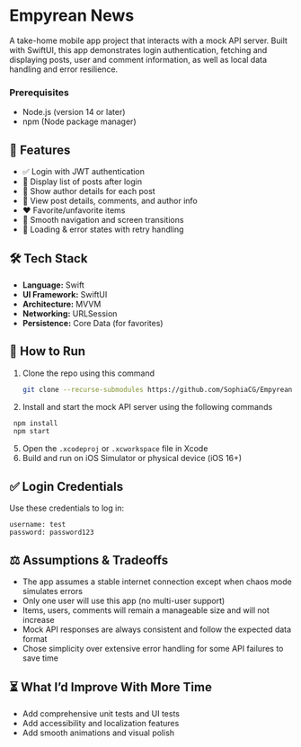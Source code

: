 # Empyrean News

A take-home mobile app project that interacts with a mock API server. Built with SwiftUI, this app demonstrates login authentication, fetching and displaying posts, user and comment information, as well as local data handling and error resilience.

### Prerequisites

- Node.js (version 14 or later)  
- npm (Node package manager)  


## 🚀 Features

- ✅ Login with JWT authentication
- 📃 Display list of posts after login
- 👤 Show author details for each post
- 💬 View post details, comments, and author info
- ❤️ Favorite/unfavorite items
- 🧭 Smooth navigation and screen transitions
- 🔄 Loading & error states with retry handling


## 🛠 Tech Stack

- **Language:** Swift
- **UI Framework:** SwiftUI
- **Architecture:** MVVM
- **Networking:** URLSession
- **Persistence:** Core Data (for favorites)


## 📱 How to Run

1. Clone the repo using this command
   ```bash
   git clone --recurse-submodules https://github.com/SophiaCG/Empyrean-THP-Submission.git
   ```
3. Install and start the mock API server using the following commands
```bash
 npm install
 npm start
 ```

5. Open the `.xcodeproj` or `.xcworkspace` file in Xcode  
6. Build and run on iOS Simulator or physical device (iOS 16+)

## ✅ Login Credentials

Use these credentials to log in:

```plaintext
username: test
password: password123
```

## ⚖️ Assumptions & Tradeoffs
- The app assumes a stable internet connection except when chaos mode simulates errors
- Only one user will use this app (no multi-user support)
- Items, users, comments will remain a manageable size and will not increase
- Mock API responses are always consistent and follow the expected data format
- Chose simplicity over extensive error handling for some API failures to save time

## ⏳ What I’d Improve With More Time
- Add comprehensive unit tests and UI tests
- Add accessibility and localization features
- Add smooth animations and visual polish
